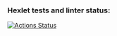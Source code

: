 ### Hexlet tests and linter status:
[![Actions Status](https://github.com/MashaYanson/frontend-project-44/workflows/hexlet-check/badge.svg)](https://github.com/MashaYanson/frontend-project-44/actions)